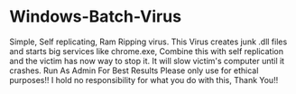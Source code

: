 # Windows-Batch-Virus
Simple, Self replicating, Ram Ripping virus.
This Virus creates junk .dll files and starts big services like chrome.exe,
Combine this with self replication and the victim has now way to stop it.
It will slow victim's computer until it crashes.
Run As Admin For Best Results
Please only use for ethical purposes!!
I hold no responsibility for what you do with this,
Thank You!!
